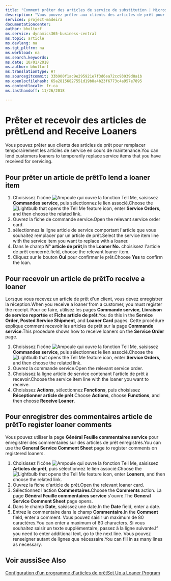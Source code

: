 ```yaml
---
title: "Comment prêter des articles de service de substitution | Microsoft Docs"
description: "Vous pouvez prêter aux clients des articles de prêt pour remplacer temporairement les articles de service en cours de maintenance."
services: project-madeira
documentationcenter: 
author: bholtorf
ms.service: dynamics365-business-central
ms.topic: article
ms.devlang: na
ms.tgt_pltfrm: na
ms.workload: na
ms.search.keywords: 
ms.date: 10/01/2018
ms.author: bholtorf
ms.translationtype: HT
ms.sourcegitcommit: 33b900f1ac9e295921e7f3d6ea72cc93939d8a1b
ms.openlocfilehash: 65a28156827551d19b8a4b23f6773c4a957e7895
ms.contentlocale: fr-ca
ms.lasthandoff: 11/26/2018

---
```

# <a name="lend-and-receive-loaners"></a><span data-ttu-id="0d092-103">Prêter et recevoir des articles de prêt</span><span class="sxs-lookup"><span data-stu-id="0d092-103">Lend and Receive Loaners</span></span>
<span data-ttu-id="0d092-104">Vous pouvez prêter aux clients des articles de prêt pour remplacer temporairement les articles de service en cours de maintenance.</span><span class="sxs-lookup"><span data-stu-id="0d092-104">You can lend customers loaners to temporarily replace service items that you have received for servicing.</span></span>  
  
## <a name="to-lend-a-loaner-item"></a><span data-ttu-id="0d092-105">Pour prêter un article de prêt</span><span class="sxs-lookup"><span data-stu-id="0d092-105">To lend a loaner item</span></span>    
1. <span data-ttu-id="0d092-106">Choisissez l'icône ![Ampoule qui ouvre la fonction Tell Me](media/ui-search/search_small.png "Dites-moi ce que vous voulez faire"), saisissez **Commandes service**, puis sélectionnez le lien associé.</span><span class="sxs-lookup"><span data-stu-id="0d092-106">Choose the ![Lightbulb that opens the Tell Me feature](media/ui-search/search_small.png "Tell me what you want to do") icon, enter **Service Orders**, and then choose the related link.</span></span>  
2. <span data-ttu-id="0d092-107">Ouvrez la fiche de commande service.</span><span class="sxs-lookup"><span data-stu-id="0d092-107">Open the relevant service order card.</span></span>  
3. <span data-ttu-id="0d092-108">sélectionnez la ligne article de service comportant l'article que vous souhaitez remplacer par un article de prêt.</span><span class="sxs-lookup"><span data-stu-id="0d092-108">Select the service item line with the service item you want to replace with a loaner.</span></span>  
4. <span data-ttu-id="0d092-109">Dans le champ **N° article de prêt**,</span><span class="sxs-lookup"><span data-stu-id="0d092-109">In the **Loaner No.**</span></span> <span data-ttu-id="0d092-110">choisissez l'article de prêt concerné.</span><span class="sxs-lookup"><span data-stu-id="0d092-110">field, choose the relevant loaner item.</span></span>  
5. <span data-ttu-id="0d092-111">Cliquez sur le bouton **Oui** pour confirmer le prêt.</span><span class="sxs-lookup"><span data-stu-id="0d092-111">Choose **Yes** to confirm the loan.</span></span>  

## <a name="to-receive-a-loaner"></a><span data-ttu-id="0d092-112">Pour recevoir un article de prêt</span><span class="sxs-lookup"><span data-stu-id="0d092-112">To receive a loaner</span></span>  
<span data-ttu-id="0d092-113">Lorsque vous recevez un article de prêt d'un client, vous devez enregistrer la réception.</span><span class="sxs-lookup"><span data-stu-id="0d092-113">When you receive a loaner from a customer, you must register the receipt.</span></span> <span data-ttu-id="0d092-114">Pour ce faire, utilisez les pages **Commande service**, **Livraison de service reportée** et **Fiche article de prêt**.</span><span class="sxs-lookup"><span data-stu-id="0d092-114">You do this in the **Service Order**, **Posted Service Shipment**, and **Loaner Card** pages.</span></span> <span data-ttu-id="0d092-115">Cette procédure explique comment recevoir les articles de prêt sur la page **Commande service**.</span><span class="sxs-lookup"><span data-stu-id="0d092-115">This procedure shows how to receive loaners on the **Service Order** page.</span></span>  
  
1. <span data-ttu-id="0d092-116">Choisissez l'icône ![Ampoule qui ouvre la fonction Tell Me](media/ui-search/search_small.png "Dites-moi ce que vous voulez faire"), saisissez **Commandes service**, puis sélectionnez le lien associé.</span><span class="sxs-lookup"><span data-stu-id="0d092-116">Choose the ![Lightbulb that opens the Tell Me feature](media/ui-search/search_small.png "Tell me what you want to do") icon, enter **Service Orders**, and then choose the related link.</span></span>  
2. <span data-ttu-id="0d092-117">Ouvrez la commande service.</span><span class="sxs-lookup"><span data-stu-id="0d092-117">Open the relevant service order.</span></span>  
3. <span data-ttu-id="0d092-118">Choisissez la ligne article de service contenant l'article de prêt à recevoir.</span><span class="sxs-lookup"><span data-stu-id="0d092-118">Choose the service item line with the loaner you want to receive.</span></span>  
4. <span data-ttu-id="0d092-119">Choisissez **Actions**, sélectionnez **Fonctions**, puis choisissez **Réceptionner article de prêt**.</span><span class="sxs-lookup"><span data-stu-id="0d092-119">Choose **Actions**, choose **Functions**, and then choose **Receive Loaner**.</span></span>  

## <a name="to-register-loaner-comments"></a><span data-ttu-id="0d092-120">Pour enregistrer des commentaires article de prêt</span><span class="sxs-lookup"><span data-stu-id="0d092-120">To register loaner comments</span></span>  
<span data-ttu-id="0d092-121">Vous pouvez utiliser la page **Général Feuille commentaires service** pour enregistrer des commentaires sur des articles de prêt enregistrés.</span><span class="sxs-lookup"><span data-stu-id="0d092-121">You can use the **General Service Comment Sheet** page to register comments on registered loaners.</span></span>  
  
1. <span data-ttu-id="0d092-122">Choisissez l'icône ![Ampoule qui ouvre la fonction Tell Me](media/ui-search/search_small.png "Dites-moi ce que vous voulez faire"), saisissez **Articles de prêt**, puis sélectionnez le lien associé.</span><span class="sxs-lookup"><span data-stu-id="0d092-122">Choose the ![Lightbulb that opens the Tell Me feature](media/ui-search/search_small.png "Tell me what you want to do") icon, enter **Loaners**, and then choose the related link.</span></span>  
2. <span data-ttu-id="0d092-123">Ouvrez la fiche d'article de prêt.</span><span class="sxs-lookup"><span data-stu-id="0d092-123">Open the relevant loaner card.</span></span>  
3. <span data-ttu-id="0d092-124">Sélectionnez l'action **Commentaires**.</span><span class="sxs-lookup"><span data-stu-id="0d092-124">Choose the **Comments** action.</span></span> <span data-ttu-id="0d092-125">La page **Général Feuille commentaires service** s'ouvre.</span><span class="sxs-lookup"><span data-stu-id="0d092-125">The **General Service Comment Sheet** page opens.</span></span>  
4. <span data-ttu-id="0d092-126">Dans le champ **Date**, saisissez une date.</span><span class="sxs-lookup"><span data-stu-id="0d092-126">In the **Date** field, enter a date.</span></span>  
5. <span data-ttu-id="0d092-127">Entrez le commentaire dans le champ **Commentaire**.</span><span class="sxs-lookup"><span data-stu-id="0d092-127">In the **Comment** field, enter a comment.</span></span> <span data-ttu-id="0d092-128">Vous pouvez saisir un maximum de 80 caractères.</span><span class="sxs-lookup"><span data-stu-id="0d092-128">You can enter a maximum of 80 characters.</span></span> <span data-ttu-id="0d092-129">Si vous souhaitez saisir un texte supplémentaire, passez à la ligne suivante.</span><span class="sxs-lookup"><span data-stu-id="0d092-129">If you need to enter additional text, go to the next line.</span></span> <span data-ttu-id="0d092-130">Vous pouvez renseigner autant de lignes que nécessaire.</span><span class="sxs-lookup"><span data-stu-id="0d092-130">You can fill in as many lines as necessary.</span></span>  
  
## <a name="see-also"></a><span data-ttu-id="0d092-131">Voir aussi</span><span class="sxs-lookup"><span data-stu-id="0d092-131">See Also</span></span>  
[<span data-ttu-id="0d092-132">Configuration d'un programme d'articles de prêt</span><span class="sxs-lookup"><span data-stu-id="0d092-132">Set Up a Loaner Program</span></span>](service-how-setup-loaner-program.md)   

